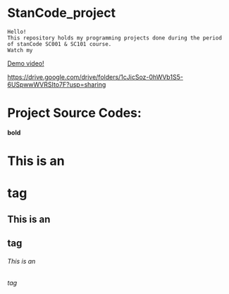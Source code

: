 # StanCode_project
    Hello! 
    This repository holds my programming projects done during the period of stanCode SC001 & SC101 course.
    Watch my 
   [Demo video!](https://drive.google.com/drive/folders/1cJicSoz-0hWVb1S5-6USpwwWVRSIto7F?usp=sharing)
    
    
    
    
   <https://drive.google.com/drive/folders/1cJicSoz-0hWVb1S5-6USpwwWVRSIto7F?usp=sharing>
     
     
# Project Source Codes:






**bold**

# This is an <h1> tag

## This is an <h2> tag

###### This is an <h6> tag
